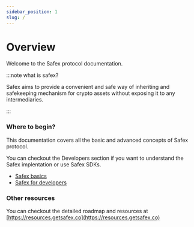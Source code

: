 ```yaml
---
sidebar_position: 1
slug: /
---
```


# Overview

Welcome to the Safex protocol documentation.

:::note what is safex?

Safex aims to provide a convenient and safe way of inheriting and safekeeping mechanism for crypto assets without exposing it to any intermediaries.

:::


### Where to begin?

This documentation covers all the basic and advanced concepts of Safex protocol.

You can checkout the Developers section if you want to understand the Safex implentation or use Safex SDKs.

* [Safex basics](./safex-basics/basics)
* [Safex for developers](./safex-developers/getting-started)


### Other resources

You can checkout the detailed roadmap and resources at [https://resources.getsafex.co](https://resources.getsafex.co)